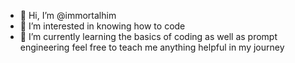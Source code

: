 - 👋 Hi, I’m @immortalhim
- 👀 I’m interested in knowing how to code
- 🌱 I’m currently learning the basics of coding as well as prompt engineering feel free to teach me anything helpful in my journey
<!---
immortalhim/immortalhim is a ✨ special ✨ repository because its `README.md` (this file) appears on your GitHub profile.
You can click the Preview link to take a look at your changes.
--->

